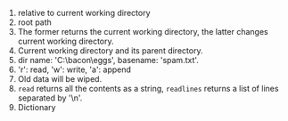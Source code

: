 1. relative to current working directory
2. root path
3. The former returns the current working directory, the latter changes current working directory.
4. Current working directory and its parent directory.
5. dir name: 'C:\bacon\eggs', basename: 'spam.txt'.
6. 'r': read, 'w': write, 'a': append
7. Old data will be wiped.
8. `read` returns all the contents as a string, `readlines` returns a list of lines separated by '\n'.
9. Dictionary